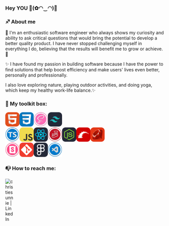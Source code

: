 ### Hey YOU 🔆(✿◠‿◠)🔆

### ♐ About me
🌻 I'm an enthusiastic software engineer who always shows my curiosity and ability to ask critical questions that would bring the potential to develop a better quality product. I have never stopped challenging myself in everything I do, believing that the results will benefit me to grow or achieve. 🌻

✨ I have found my passion in building software because I have the power to find solutions that help boost efficiency and make users' lives even better, personally and professionally. 

I also love exploring nature, playing outdoor activities, and doing yoga, which keep my healthy work-life balance.✨

### 🧰 My toolkit box:
<img width="45px" src="https://github.com/tandpfun/skill-icons/blob/main/icons/HTML.svg" lt="HTML Icon" /><img width="45px" src="https://github.com/tandpfun/skill-icons/blob/main/icons/CSS.svg" alt="CSS Icon" /><img width="45px" src="https://github.com/Pedro-Murilo/icons-for-readme/blob/main/.github/sass-icon.svg" alt="SASS Icon" /><img width="45px" src="https://github.com/tandpfun/skill-icons/blob/main/icons/TailwindCSS-Dark.svg" alt="Tailwind Icon" />
<br/>
<img width="45px" src="https://github.com/Pedro-Murilo/icons-for-readme/blob/main/.github/typescript-icon.svg" alt="Typescript Icon" /><img width="45px" src="https://github.com/tandpfun/skill-icons/blob/main/icons/JavaScript.svg" alt="Javascript Icon" /><img width="45px" src="https://github.com/tandpfun/skill-icons/blob/main/icons/React-Dark.svg" alt="ReactJS Icon" /><img width="45px" src="https://github.com/Pedro-Murilo/icons-for-readme/blob/main/.github/jest-icon.svg" alt="Jest Icon" /><img width="45px" src="https://github.com/tandpfun/skill-icons/blob/main/icons/NodeJS-Dark.svg" alt="NodeJS Icon" /><img width="45px" src="https://github.com/tandpfun/skill-icons/blob/main/icons/Rails.svg" alt="Rails Icon" /><img width="45px" src="https://github.com/tandpfun/skill-icons/blob/main/icons/Ruby.svg" alt="Ruby Icon" />
<br/>
<img width="45px" src="https://github.com/Pedro-Murilo/icons-for-readme/blob/main/.github/storybook-icon.svg" alt="Storybook Icon" /><img width="45px" src="https://github.com/tandpfun/skill-icons/blob/main/icons/Git.svg" lt="Git Icon" /><img width="45px" src="https://github.com/tandpfun/skill-icons/blob/main/icons/Figma-Dark.svg" alt="Figma Icon" /><img width="45px" src="https://github.com/Pedro-Murilo/icons-for-readme/blob/main/.github/vscode-icon.svg" alt="VSCode Icon" />

### 📭 How to reach me:
[<img align="left" alt="christiesunnie | LinkedIn" width="25px" src="https://cdn.jsdelivr.net/npm/simple-icons@v3/icons/linkedin.svg" />][linkedin]
<br /> 
 
[Linkedin]: https://www.linkedin.com/in/thuytrantkt/

